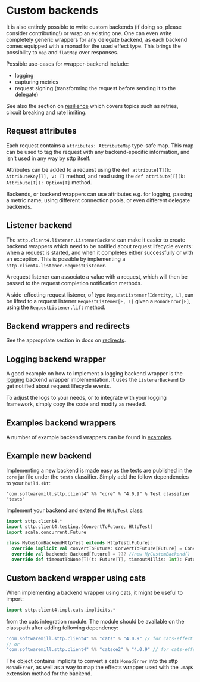 # Custom backends

It is also entirely possible to write custom backends (if doing so, please consider contributing!) or wrap an existing one. One can even write completely generic wrappers for any delegate backend, as each backend comes equipped with a monad for the used effect type. This brings the possibility to `map` and `flatMap` over responses.

Possible use-cases for wrapper-backend include:

* logging
* capturing metrics
* request signing (transforming the request before sending it to the delegate)

See also the section on [resilience](../../other/resilience.md) which covers topics such as retries, circuit breaking and rate limiting.

## Request attributes

Each request contains a `attributes: AttributeMap` type-safe map. This map can be used to tag the request with any backend-specific information, and isn't used in any way by sttp itself.

Attributes can be added to a request using the `def attribute[T](k: AttributeKey[T], v: T)` method, and read using the `def attribute[T](k: Attribute[T]): Option[T]` method.

Backends, or backend wrappers can use attributes e.g. for logging, passing a metric name, using different connection pools, or even different delegate backends.

## Listener backend

The `sttp.client4.listener.ListenerBackend` can make it easier to create backend wrappers which need to be notified about request lifecycle events: when a request is started, and when it completes either successfully or with an exception. This is possible by implementing a `sttp.client4.listener.RequestListener`.

A request listener can associate a value with a request, which will then be passed to the request completion notification methods.

A side-effecting request listener, of type `RequestListener[Identity, L]`, can be lifted to a request listener `RequestListener[F, L]` given a `MonadError[F]`, using the `RequestListener.lift` method.

## Backend wrappers and redirects

See the appropriate section in docs on [redirects](../../conf/redirects.md).

## Logging backend wrapper

A good example on how to implement a logging backend wrapper is the [logging](logging.md) backend wrapper implementation. It uses the `ListenerBackend` to get notified about request lifecycle events.

To adjust the logs to your needs, or to integrate with your logging framework, simply copy the code and modify as needed. 
  
## Examples backend wrappers

A number of example backend wrappers can be found in [examples](../../examples.md).

## Example new backend

Implementing a new backend is made easy as the tests are published in the `core` jar file under the `tests` classifier. Simply add the follow dependencies to your `build.sbt`:

```
"com.softwaremill.sttp.client4" %% "core" % "4.0.9" % Test classifier "tests"
```

Implement your backend and extend the `HttpTest` class:

```scala
import sttp.client4.*
import sttp.client4.testing.{ConvertToFuture, HttpTest}
import scala.concurrent.Future

class MyCustomBackendHttpTest extends HttpTest[Future]:
  override implicit val convertToFuture: ConvertToFuture[Future] = ConvertToFuture.future
  override val backend: Backend[Future] = ??? //new MyCustomBackend()
  override def timeoutToNone[T](t: Future[T], timeoutMillis: Int): Future[Option[T]] = ???
```

## Custom backend wrapper using cats

When implementing a backend wrapper using cats, it might be useful to import:

```scala
import sttp.client4.impl.cats.implicits.*
```

from the cats integration module. The module should be available on the classpath after adding following dependency:

```scala
"com.softwaremill.sttp.client4" %% "cats" % "4.0.9" // for cats-effect 3.x
// or
"com.softwaremill.sttp.client4" %% "catsce2" % "4.0.9" // for cats-effect 2.x
```

The object contains implicits to convert a cats `MonadError` into the sttp `MonadError`, 
as well as a way to map the effects wrapper used with the `.mapK` extension method for the backend. 
